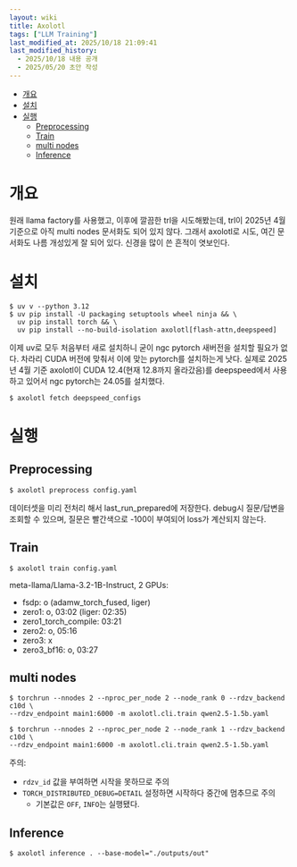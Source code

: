 ```yaml
---
layout: wiki 
title: Axolotl
tags: ["LLM Training"]
last_modified_at: 2025/10/18 21:09:41
last_modified_history:
  - 2025/10/18 내용 공개
  - 2025/05/20 초안 작성
---
```


- [개요](#개요)
- [설치](#설치)
- [실행](#실행)
  - [Preprocessing](#preprocessing)
  - [Train](#train)
  - [multi nodes](#multi-nodes)
  - [Inference](#inference)


# 개요
원래 llama factory를 사용했고, 이후에 깔끔한 trl을 시도해봤는데, trl이 2025년 4월 기준으로 아직 multi nodes 문서화도 되어 있지 않다. 그래서 axolotl로 시도, 여긴 문서화도 나름 개성있게 잘 되어 있다. 신경을 많이 쓴 흔적이 엿보인다.

# 설치
```shell
$ uv v --python 3.12
$ uv pip install -U packaging setuptools wheel ninja && \
  uv pip install torch && \
  uv pip install --no-build-isolation axolotl[flash-attn,deepspeed]
```

이제 uv로 모두 처음부터 새로 설치하니 굳이 ngc pytorch 새버전을 설치할 필요가 없다. 차라리 CUDA 버전에 맞춰서 이에 맞는 pytorch를 설치하는게 낫다. 실제로 2025년 4월 기준 axolotl이 CUDA 12.4(현재 12.8까지 올라갔음)를 deepspeed에서 사용하고 있어서 ngc pytorch는 24.05를 설치했다.

```shell
$ axolotl fetch deepspeed_configs 
```

# 실행
## Preprocessing
```shell
$ axolotl preprocess config.yaml
```
데이터셋을 미리 전처리 해서 last_run_prepared에 저장한다. debug시 질문/답변을 조회할 수 있으며, 질문은 빨간색으로 -100이 부여되어 loss가 계산되지 않는다.

## Train
```shell
$ axolotl train config.yaml
```

meta-llama/Llama-3.2-1B-Instruct, 2 GPUs:
- fsdp: o (adamw_torch_fused, liger)
- zero1: o, 03:02 (liger: 02:35)
- zero1_torch_compile: 03:21 
- zero2: o, 05:16
- zero3: x
- zero3_bf16: o, 03:27

## multi nodes

```shell
$ torchrun --nnodes 2 --nproc_per_node 2 --node_rank 0 --rdzv_backend c10d \
--rdzv_endpoint main1:6000 -m axolotl.cli.train qwen2.5-1.5b.yaml

$ torchrun --nnodes 2 --nproc_per_node 2 --node_rank 1 --rdzv_backend c10d \
--rdzv_endpoint main1:6000 -m axolotl.cli.train qwen2.5-1.5b.yaml
```

주의:
- `rdzv_id` 값을 부여하면 시작을 못하므로 주의
- `TORCH_DISTRIBUTED_DEBUG=DETAIL` 설정하면 시작하다 중간에 멈추므로 주의
  - 기본값은 `OFF`, `INFO`는 실행됐다.

## Inference
```shell
$ axolotl inference . --base-model="./outputs/out"
```